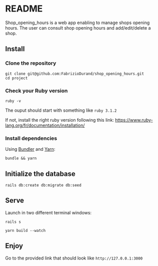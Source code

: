 # README

Shop_opening_hours is a web app enabling to manage shops opening hours.
The user can consult shop opening hours and add/edit/delete a shop.

## Install

### Clone the repository

```shell
git clone git@github.com:FabrizioDurand/shop_opening_hours.git
cd project
```

### Check your Ruby version

```shell
ruby -v
```

The ouput should start with something like `ruby 3.1.2`

If not, install the right ruby version following this link: https://www.ruby-lang.org/fr/documentation/installation/

### Install dependencies

Using [Bundler](https://github.com/bundler/bundler) and [Yarn](https://github.com/yarnpkg/yarn):

```shell
bundle && yarn
```

## Initialize the database

```shell
rails db:create db:migrate db:seed
```

## Serve

Launch in two different terminal windows:

```shell
rails s
```

```shell
yarn build --watch
```

## Enjoy

Go to the provided link that should look like `http://127.0.0.1:3000`
